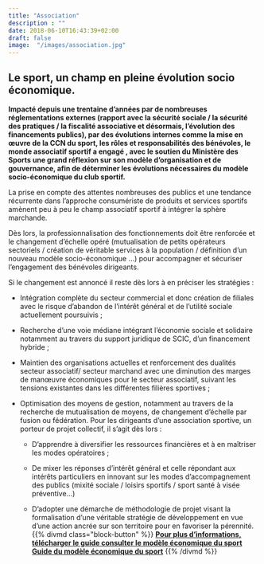 ```yaml
---
title: "Association"
description : ""
date: 2018-06-10T16:43:39+02:00
draft: false
image:  "/images/association.jpg"
---
```


## Le sport, un champ en pleine évolution socio économique.

**Impacté depuis une trentaine d’années par de nombreuses réglementations externes
(rapport avec la sécurité sociale / la sécurité des pratiques / la fiscalité associative et
désormais, l’évolution des financements publics), par des évolutions internes comme la mise
en œuvre de la CCN du sport, les rôles et responsabilités des bénévoles,
le monde associatif sportif a engagé , avec le soutien du Ministère des Sports une grand
réflexion sur son modèle d’organisation et de gouvernance, afin de déterminer les
évolutions nécessaires du modèle socio-économique du club sportif.**

La prise en compte des attentes nombreuses des publics et une tendance récurrente dans
l’approche consumériste de produits et services sportifs amènent peu à peu le champ
associatif sportif à intégrer la sphère marchande.

Dès lors, la professionnalisation des fonctionnements doit être renforcée et le changement
d’échelle opéré (mutualisation de petits opérateurs sectoriels / création de véritable services
à la population / définition d’un nouveau modèle socio-économique …) pour accompagner
et sécuriser l’engagement des bénévoles dirigeants.

Si le changement est annoncé il reste dès lors à en préciser les stratégies :

- Intégration complète du secteur commercial et donc création de filiales avec le risque d’abandon de l’intérêt général et de l’utilité sociale actuellement poursuivis ;

- Recherche d’une voie médiane intégrant l’économie sociale et solidaire notamment au travers du support juridique de SCIC, d’un financement hybride ;

- Maintien des organisations actuelles et renforcement des dualités secteur associatif/ secteur marchand avec une diminution des marges de manœuvre économiques pour le secteur associatif, suivant les tensions existantes dans les différentes filières sportives ;

- Optimisation des moyens de gestion, notamment au travers de la recherche de mutualisation de moyens, de changement d’échelle par fusion ou fédération. Pour les dirigeants d’une association sportive, un porteur de projet collectif, il s’agit dès  lors :
    
    - D’apprendre à diversifier les ressources financières et à en maîtriser les modes opératoires ;

    - De mixer les réponses d’intérêt général et celle répondant aux intérêts particuliers en innovant sur les modes d’accompagnement des publics (mixité sociale / loisirs sportifs / sport santé à visée préventive…)

    - D’adopter une démarche de méthodologie de projet visant la formalisation d’une véritable stratégie de développement en vue d’une action ancrée sur son territoire pour en favoriser la pérennité.
{{% divmd class="block-button" %}}
[**Pour plus d’informations, télécharger le guide consulter le modèle économique du sport** **Guide du modèle économique du sport**](/pdf/guide.pdf)
{{% /divmd %}}
